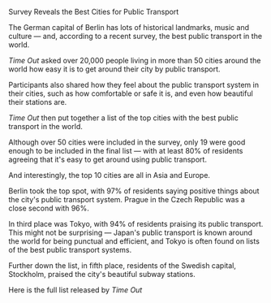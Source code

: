 Survey Reveals the Best Cities for Public Transport

The German capital of Berlin has lots of historical landmarks, music and culture — and, according to a recent survey, the best public transport in the world.

*Time Out* asked over 20,000 people living in more than 50 cities around the world how easy it is to get around their city by public transport.

Participants also shared how they feel about the public transport system in their cities, such as how comfortable or safe it is, and even how beautiful their stations are.

*Time Out* then put together a list of the top cities with the best public transport in the world.

Although over 50 cities were included in the survey, only 19 were good enough to be included in the final list — with at least 80% of residents agreeing that it's easy to get around using public transport.

And interestingly, the top 10 cities are all in Asia and Europe.

Berlin took the top spot, with 97% of residents saying positive things about the city's public transport system. Prague in the Czech Republic was a close second with 96%.

In third place was Tokyo, with 94% of residents praising its public transport. This might not be surprising — Japan's public transport is known around the world for being punctual and efficient, and Tokyo is often found on lists of the best public transport systems.

Further down the list, in fifth place, residents of the Swedish capital, Stockholm, praised the city's beautiful subway stations.

Here is the full list released by *Time Out*